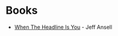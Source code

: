 # Books
* [When The Headline Is You](http://www.amazon.com/When-Headline-Is-You-Insiders/dp/0470543949) - Jeff Ansell
